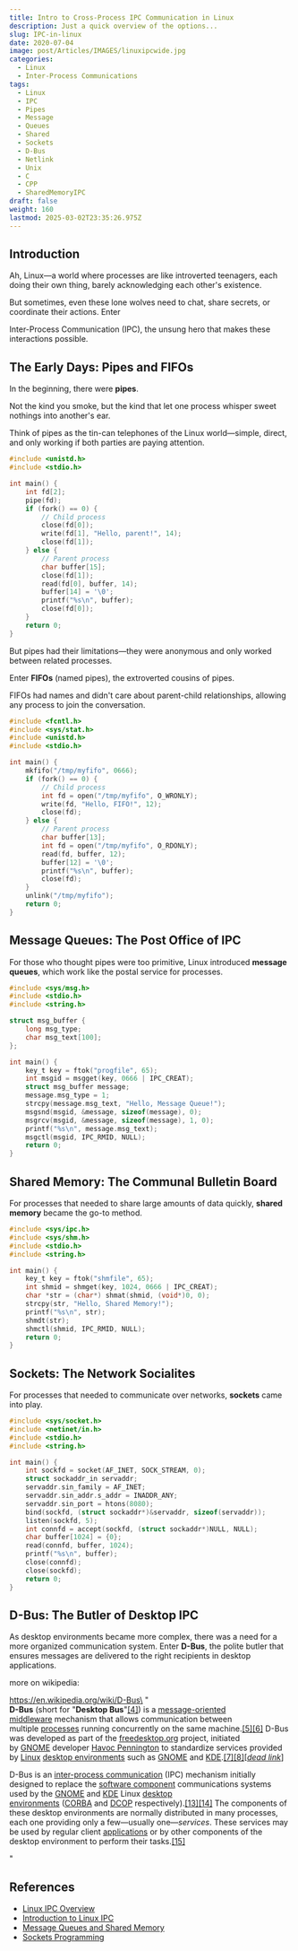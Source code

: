 ```yaml
---
title: Intro to Cross-Process IPC Communication in Linux
description: Just a quick overview of the options...
slug: IPC-in-linux
date: 2020-07-04
image: post/Articles/IMAGES/linuxipcwide.jpg
categories:
  - Linux
  - Inter-Process Communications
tags:
  - Linux
  - IPC
  - Pipes
  - Message
  - Queues
  - Shared
  - Sockets
  - D-Bus
  - Netlink
  - Unix
  - C
  - CPP
  - SharedMemoryIPC
draft: false
weight: 160
lastmod: 2025-03-02T23:35:26.975Z
---
```

## Introduction

Ah, Linux—a world where processes are like introverted teenagers, each doing their own thing, barely acknowledging each other's existence.

But sometimes, even these lone wolves need to chat, share secrets, or coordinate their actions. Enter

Inter-Process Communication (IPC), the unsung hero that makes these interactions possible.

## The Early Days: Pipes and FIFOs

In the beginning, there were **pipes**.

Not the kind you smoke, but the kind that let one process whisper sweet nothings into another's ear.

Think of pipes as the tin-can telephones of the Linux world—simple, direct, and only working if both parties are paying attention.

```c
#include <unistd.h>
#include <stdio.h>

int main() {
    int fd[2];
    pipe(fd);
    if (fork() == 0) {
        // Child process
        close(fd[0]);
        write(fd[1], "Hello, parent!", 14);
        close(fd[1]);
    } else {
        // Parent process
        char buffer[15];
        close(fd[1]);
        read(fd[0], buffer, 14);
        buffer[14] = '\0';
        printf("%s\n", buffer);
        close(fd[0]);
    }
    return 0;
}
```

But pipes had their limitations—they were anonymous and only worked between related processes.

Enter **FIFOs** (named pipes), the extroverted cousins of pipes.

FIFOs had names and didn't care about parent-child relationships, allowing any process to join the conversation.

```c
#include <fcntl.h>
#include <sys/stat.h>
#include <unistd.h>
#include <stdio.h>

int main() {
    mkfifo("/tmp/myfifo", 0666);
    if (fork() == 0) {
        // Child process
        int fd = open("/tmp/myfifo", O_WRONLY);
        write(fd, "Hello, FIFO!", 12);
        close(fd);
    } else {
        // Parent process
        char buffer[13];
        int fd = open("/tmp/myfifo", O_RDONLY);
        read(fd, buffer, 12);
        buffer[12] = '\0';
        printf("%s\n", buffer);
        close(fd);
    }
    unlink("/tmp/myfifo");
    return 0;
}
```

## Message Queues: The Post Office of IPC

For those who thought pipes were too primitive, Linux introduced **message queues**, which work like the postal service for processes.

```c
#include <sys/msg.h>
#include <stdio.h>
#include <string.h>

struct msg_buffer {
    long msg_type;
    char msg_text[100];
};

int main() {
    key_t key = ftok("progfile", 65);
    int msgid = msgget(key, 0666 | IPC_CREAT);
    struct msg_buffer message;
    message.msg_type = 1;
    strcpy(message.msg_text, "Hello, Message Queue!");
    msgsnd(msgid, &message, sizeof(message), 0);
    msgrcv(msgid, &message, sizeof(message), 1, 0);
    printf("%s\n", message.msg_text);
    msgctl(msgid, IPC_RMID, NULL);
    return 0;
}
```

## Shared Memory: The Communal Bulletin Board

For processes that needed to share large amounts of data quickly, **shared memory** became the go-to method.

```c
#include <sys/ipc.h>
#include <sys/shm.h>
#include <stdio.h>
#include <string.h>

int main() {
    key_t key = ftok("shmfile", 65);
    int shmid = shmget(key, 1024, 0666 | IPC_CREAT);
    char *str = (char*) shmat(shmid, (void*)0, 0);
    strcpy(str, "Hello, Shared Memory!");
    printf("%s\n", str);
    shmdt(str);
    shmctl(shmid, IPC_RMID, NULL);
    return 0;
}
```

## Sockets: The Network Socialites

For processes that needed to communicate over networks, **sockets** came into play.

```c
#include <sys/socket.h>
#include <netinet/in.h>
#include <stdio.h>
#include <string.h>

int main() {
    int sockfd = socket(AF_INET, SOCK_STREAM, 0);
    struct sockaddr_in servaddr;
    servaddr.sin_family = AF_INET;
    servaddr.sin_addr.s_addr = INADDR_ANY;
    servaddr.sin_port = htons(8080);
    bind(sockfd, (struct sockaddr*)&servaddr, sizeof(servaddr));
    listen(sockfd, 5);
    int connfd = accept(sockfd, (struct sockaddr*)NULL, NULL);
    char buffer[1024] = {0};
    read(connfd, buffer, 1024);
    printf("%s\n", buffer);
    close(connfd);
    close(sockfd);
    return 0;
}
```

## D-Bus: The Butler of Desktop IPC

As desktop environments became more complex, there was a need for a more organized communication system. Enter **D-Bus**, the polite butler that ensures messages are delivered to the right recipients in desktop applications.

more on wikipedia:

https://en.wikipedia.org/wiki/D-Bus\
"\
**D-Bus** (short for "**Desktop Bus**"[\[4\]](https://en.wikipedia.org/wiki/D-Bus#cite_note-4)) is a [message-oriented middleware](https://en.wikipedia.org/wiki/Message-oriented_middleware "Message-oriented middleware") mechanism that allows communication between multiple [processes](https://en.wikipedia.org/wiki/Process_\(computing\) "Process (computing)") running concurrently on the same machine.[\[5\]](https://en.wikipedia.org/wiki/D-Bus#cite_note-intro_dbus-5)[\[6\]](https://en.wikipedia.org/wiki/D-Bus#cite_note-Cocagne_2012-6) D-Bus was developed as part of the [freedesktop.org](https://en.wikipedia.org/wiki/Freedesktop.org "Freedesktop.org") project, initiated by [GNOME](https://en.wikipedia.org/wiki/GNOME "GNOME") developer [Havoc Pennington](https://en.wikipedia.org/wiki/Havoc_Pennington "Havoc Pennington") to standardize services provided by [Linux](https://en.wikipedia.org/wiki/Linux "Linux") [desktop environments](https://en.wikipedia.org/wiki/Desktop_environment "Desktop environment") such as [GNOME](https://en.wikipedia.org/wiki/GNOME "GNOME") and [KDE](https://en.wikipedia.org/wiki/KDE "KDE").[\[7\]](https://en.wikipedia.org/wiki/D-Bus#cite_note-intro_dbus_q1-7)[\[8\]](https://en.wikipedia.org/wiki/D-Bus#cite_note-Palmieri_2005-8)\[*[dead link](https://en.wikipedia.org/wiki/Wikipedia:Link_rot "Wikipedia:Link rot")*]

D-Bus is an [inter-process communication](https://en.wikipedia.org/wiki/Inter-process_communication "Inter-process communication") (IPC) mechanism initially designed to replace the [software component](https://en.wikipedia.org/wiki/Software_component "Software component") communications systems used by the [GNOME](https://en.wikipedia.org/wiki/GNOME "GNOME") and [KDE](https://en.wikipedia.org/wiki/KDE "KDE") Linux [desktop environments](https://en.wikipedia.org/wiki/Desktop_environment "Desktop environment") ([CORBA](https://en.wikipedia.org/wiki/CORBA "CORBA") and [DCOP](https://en.wikipedia.org/wiki/Desktop_communication_protocol "Desktop communication protocol") respectively).[\[13\]](https://en.wikipedia.org/wiki/D-Bus#cite_note-dbus_tut_q1-13)[\[14\]](https://en.wikipedia.org/wiki/D-Bus#cite_note-intro_dbus_q2-14) The components of these desktop environments are normally distributed in many processes, each one providing only a few—usually one—*services*. These services may be used by regular client [applications](https://en.wikipedia.org/wiki/Application_software "Application software") or by other components of the desktop environment to perform their tasks.[\[15\]](https://en.wikipedia.org/wiki/D-Bus#cite_note-15)

"

<!-- 
## Conclusion

From pipes to sockets, Linux has a wealth of IPC mechanisms, each with its quirks and specialties. Whether you’re passing notes through pipes, mailing letters via message queues, or shouting across the network with sockets, Linux has you covered. So the next time you get frustrated debugging an IPC issue, just remember—at least you're not writing assembly!
-->

## References

* [Linux IPC Overview](https://man7.org/linux/man-pages/man7/ipc.7.html)
* [Introduction to Linux IPC](https://tldp.org/LDP/lpg/node7.html)
* [Message Queues and Shared Memory](https://man7.org/linux/man-pages/man2/msgget.2.html)
* [Sockets Programming](https://beej.us/guide/bgipc/)
